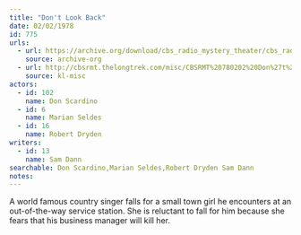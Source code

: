 ```yaml
---
title: "Don't Look Back"
date: 02/02/1978
id: 775
urls: 
  - url: https://archive.org/download/cbs_radio_mystery_theater/cbs_radio_mystery_theater-0751-0800.zip/cbs_radio_mystery_theater-0751-0800%2Fcbsrmt_0775_dont_look_back.mp3
    source: archive-org
  - url: http://cbsrmt.thelongtrek.com/misc/CBSRMT%20780202%20Don%27t%20Look%20Back%20wbbm.mp3
    source: kl-misc
actors:  
  - id: 102
    name: Don Scardino  
  - id: 6
    name: Marian Seldes  
  - id: 16
    name: Robert Dryden
writers:  
  - id: 13
    name: Sam Dann
searchable: Don Scardino,Marian Seldes,Robert Dryden Sam Dann
notes:  
---
```

A world famous country singer falls for a small town girl he encounters at an out-of-the-way service station. She is reluctant to fall for him because she fears that his business manager will kill her.